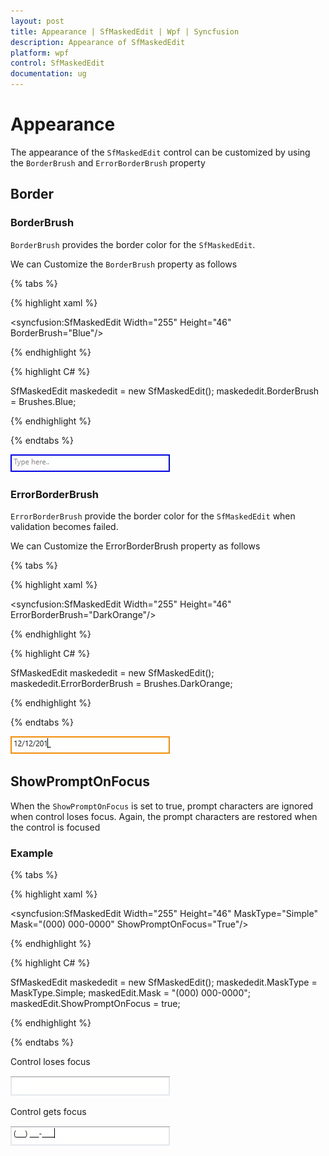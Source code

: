 ```yaml
---
layout: post
title: Appearance | SfMaskedEdit | Wpf | Syncfusion
description: Appearance of SfMaskedEdit
platform: wpf
control: SfMaskedEdit
documentation: ug
---
```

# Appearance

The appearance of the `SfMaskedEdit` control can be customized by using the `BorderBrush` and `ErrorBorderBrush` property

## Border


### BorderBrush

`BorderBrush` provides the border color for the `SfMaskedEdit`.

We can Customize the `BorderBrush` property as follows

{% tabs %}

{% highlight xaml %}

<syncfusion:SfMaskedEdit Width="255" Height="46" BorderBrush="Blue"/>

{% endhighlight %}

{% highlight C# %}

SfMaskedEdit maskededit = new SfMaskedEdit();
maskededit.BorderBrush = Brushes.Blue;

{% endhighlight %}

{% endtabs %}

![](Appearence_Images/Appearence_Img1.jpg)


### ErrorBorderBrush


`ErrorBorderBrush` provide the border color for the `SfMaskedEdit` when validation becomes failed.

We can Customize the ErrorBorderBrush property as follows

{% tabs %}

{% highlight xaml %}

<syncfusion:SfMaskedEdit Width="255" Height="46" ErrorBorderBrush="DarkOrange"/>

{% endhighlight %}

{% highlight C# %}

SfMaskedEdit maskededit = new SfMaskedEdit();
maskededit.ErrorBorderBrush = Brushes.DarkOrange;

{% endhighlight %}

{% endtabs %}

![](Appearence_Images/Appearence_Img2.jpg)


## ShowPromptOnFocus


When the `ShowPromptOnFocus` is set to true, prompt characters are ignored when control loses focus. Again, the prompt characters are restored when the control is focused

### Example


{% tabs %}

{% highlight xaml %}

<syncfusion:SfMaskedEdit Width="255" Height="46" MaskType="Simple" Mask="(000) 000-0000" ShowPromptOnFocus="True"/>

{% endhighlight %}

{% highlight C# %}

SfMaskedEdit maskededit = new SfMaskedEdit();
maskededit.MaskType = MaskType.Simple;
maskedEdit.Mask = "(000) 000-0000";
maskedEdit.ShowPromptOnFocus = true;

{% endhighlight %}

{% endtabs %}

Control loses focus

![](Appearence_Images/Appearence_Img4.jpg)

Control gets focus

![](Appearence_Images/Appearence_Img3.jpg)